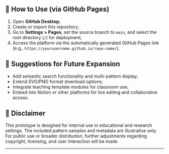
## 🔧 How to Use (via GitHub Pages)

1. Open **GitHub Desktop**;
2. Create or import this repository;
3. Go to **Settings > Pages**, set the source branch to `main`, and select the root directory (`/`) for deployment;
4. Access the platform via the automatically generated GitHub Pages link (e.g., `https://yourusername.github.io/repo-name/`).

## 🧩 Suggestions for Future Expansion

- Add semantic search functionality and multi-pattern display;
- Extend SVG/PNG format download options;
- Integrate teaching template modules for classroom use;
- Embed into Notion or other platforms for live editing and collaborative access.

## 📌 Disclaimer

This prototype is designed for internal use in educational and research settings. The included pattern samples and metadata are illustrative only. For public use or broader distribution, further adjustments regarding copyright, licensing, and user interaction will be made.

---
